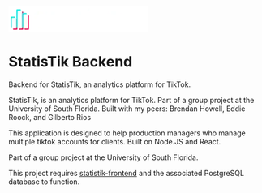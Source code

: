 ![StatisTik Logo](README-logo.webp)

# StatisTik Backend

Backend for StatisTik, an analytics platform for TikTok. 

StatisTik, is an analytics platform for TikTok. Part of a group project at the University of South Florida. Built with my peers: Brendan Howell, Eddie Roock, and Gilberto Rios

This application is designed to help production managers who manage multiple tiktok accounts for clients. Built on Node.JS and React.

Part of a group project at the University of South Florida.

This project requires [statistik-frontend](https://github.com/TraderHowell/statistik-frontend) and the associated PostgreSQL database to function.
